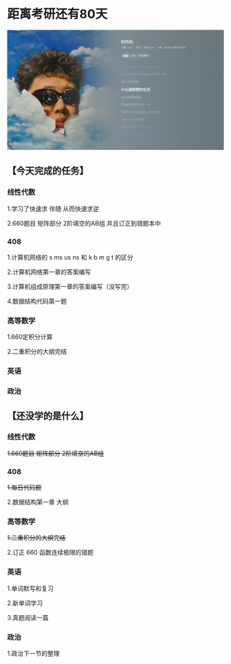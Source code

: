 # 距离考研还有80天

![image-20251001213402263](https://raw.githubusercontent.com/Xioaruan912/pic/main/image-20251001213402263.png)

## 【今天完成的任务】

### 线性代数

1.学习了快速求 伴随 从而快速求逆

2.660题目 矩阵部分 2阶填空的AB组 并且订正到错题本中

### 408

1.计算机网络的 s ms us ns 和 k b m g t 的区分

2.计算机网络第一章的答案编写

3.计算机组成原理第一章的答案编写（没写完）

4.数据结构代码第一题

### 高等数学

1.660定积分计算

2.二重积分的大纲完结

### 英语

### 政治

## 【还没学的是什么】

### 线性代数

~~1.660题目 矩阵部分 2阶填空的AB组~~ 

### 408

~~1.每日代码题~~ 

2.数据结构第一章 大纲

### 高等数学

~~1.二重积分的大纲完结~~

2.订正 660 函数连续极限的错题

### 英语

1.单词默写和复习

2.新单词学习

3.真题阅读一篇

### 政治

1.政治下一节的整理